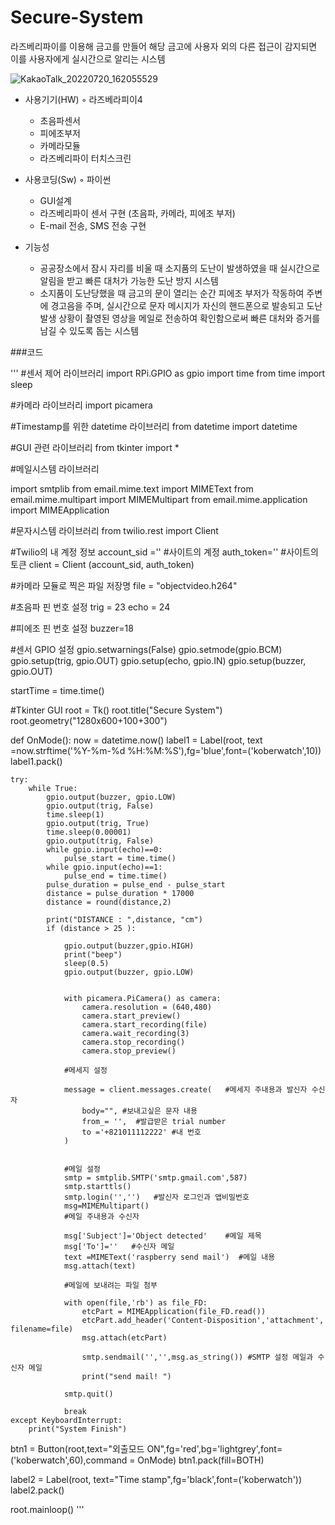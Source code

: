 # Secure-System
라즈베리파이를 이용해 금고를 만들어 해당 금고에 사용자 외의 다른 접근이 감지되면 이를 사용자에게 실시간으로 알리는 시스템

![KakaoTalk_20220720_162055529](https://user-images.githubusercontent.com/97943166/180126726-7b64ffee-5386-4823-8431-6fe6ce60d3b0.jpg)

* 사용기기(HW)
◦ 라즈베라피이4
   - 초음파센서
   - 피에조부저
   - 카메라모듈
   - 라즈베리파이 터치스크린

* 사용코딩(Sw)
◦ 파이썬
   - GUI설계
   - 라즈베리파이 센서 구현 (초음파, 카메라, 피에조 부저)
   - E-mail 전송, SMS 전송 구현

* 기능성 
   * 공공장소에서 잠시 자리를 비울 때 소지품의 도난이 발생하였을 때 실시간으로 알림을 받고 빠른 대처가 가능한 도난 방지 시스템
   * 소지품이 도난당했을 때 금고의 문이 열리는 순간 피에조 부저가 작동하여 주변에 경고음을 주며, 실시간으로 문자 메시지가 자신의 핸드폰으로 발송되고 도난 발생 상황이 촬영된 영상을 메일로 전송하여 확인함으로써 빠른 대처와 증거를 남길 수 있도록 돕는 시스템
   
   
###코드


'''
#센서 제어 라이브러리
import RPi.GPIO as gpio
import time
from time import sleep

#카메라 라이브러리
import picamera

#Timestamp를 위한 datetime 라이브러리
from datetime import datetime

#GUI 관련 라이브러리
from tkinter import *

#메일시스템 라이브러리

import smtplib
from email.mime.text import MIMEText
from email.mime.multipart import MIMEMultipart
from email.mime.application import MIMEApplication

#문자시스템 라이브러리
from twilio.rest import Client	


#Twilio의 내 계정 정보
account_sid =''	#사이트의 계정
auth_token=''	#사이트의 토큰
client = Client (account_sid, auth_token)

#카메라 모듈로 찍은 파일 저장명
file = "objectvideo.h264"

#초음파 핀 번호 설정
trig = 23
echo = 24

#피에조 핀 번호 설정
buzzer=18

#센서 GPIO 설정
gpio.setwarnings(False)
gpio.setmode(gpio.BCM)
gpio.setup(trig, gpio.OUT)
gpio.setup(echo, gpio.IN)
gpio.setup(buzzer, gpio.OUT)


startTime = time.time()

#Tkinter GUI 
root = Tk()
root.title("Secure System")
root.geometry("1280x600+100+300")

def OnMode():
    now = datetime.now()
    label1 = Label(root, text =now.strftime('%Y-%m-%d %H:%M:%S'),fg='blue',font=('koberwatch',10))
    label1.pack()

    try:
        while True:
            gpio.output(buzzer, gpio.LOW)
            gpio.output(trig, False)
            time.sleep(1)
            gpio.output(trig, True)
            time.sleep(0.00001)
            gpio.output(trig, False)
            while gpio.input(echo)==0:
                pulse_start = time.time()
            while gpio.input(echo)==1:
                pulse_end = time.time()
            pulse_duration = pulse_end - pulse_start
            distance = pulse_duration * 17000
            distance = round(distance,2)
            
            print("DISTANCE : ",distance, "cm")
            if (distance > 25 ):
            
                gpio.output(buzzer,gpio.HIGH)
                print("beep")
                sleep(0.5)
                gpio.output(buzzer, gpio.LOW)

             
                with picamera.PiCamera() as camera:
                    camera.resolution = (640,480)
                    camera.start_preview()
                    camera.start_recording(file)
                    camera.wait_recording(3)
                    camera.stop_recording()
                    camera.stop_preview()

                #메세지 설정

                message = client.messages.create(	#메세지 주내용과 발신자 수신자
                    body="", #보내고싶은 문자 내용
                    from_= '',  #발급받은 trial number
                    to ='+821011112222' #내 번호
                )
            

                #메일 설정
                smtp = smtplib.SMTP('smtp.gmail.com',587)
                smtp.starttls()
                smtp.login('','')	#발신자 로그인과 앱비밀번호
                msg=MIMEMultipart()
                #메일 주내용과 수신자

                msg['Subject']='Object detected'    #메일 제목
                msg['To']=''   #수신자 메일
                text =MIMEText('raspberry send mail')  #메일 내용
                msg.attach(text)    

                #메일에 보내려는 파일 첨부

                with open(file,'rb') as file_FD:
                    etcPart = MIMEApplication(file_FD.read())
                    etcPart.add_header('Content-Disposition','attachment', filename=file)
                    msg.attach(etcPart)

                    smtp.sendmail('','',msg.as_string()) #SMTP 설정 메일과 수신자 메일
                    print("send mail! ")

                smtp.quit()
            
                break
    except KeyboardInterrupt:
        print("System Finish")
        
btn1 = Button(root,text="외출모드 ON",fg='red',bg='lightgrey',font=('koberwatch',60),command = OnMode)
btn1.pack(fill=BOTH)

label2 = Label(root, text="Time stamp",fg='black',font=('koberwatch'))
label2.pack()

root.mainloop()
'''

